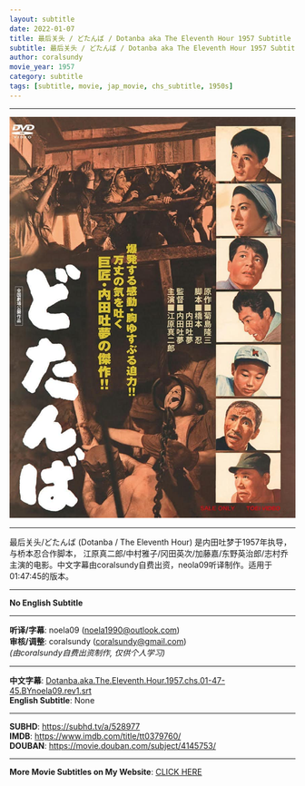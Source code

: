 ```yaml
---
layout: subtitle
date: 2022-01-07
title: 最后关头 / どたんば / Dotanba aka The Eleventh Hour 1957 Subtitle (Chinese)
subtitle: 最后关头 / どたんば / Dotanba aka The Eleventh Hour 1957 Subtitle (Chinese)
author: coralsundy
movie_year: 1957
category: subtitle
tags: [subtitle, movie, jap_movie, chs_subtitle, 1950s]
---
```


------

<img src="../assets/tt0379760.jpg" alt="tt0379760_cover_art" />

------

最后关头/どたんば (Dotanba / The Eleventh Hour) 是内田吐梦于1957年执导，与桥本忍合作脚本， 江原真二郎/中村雅子/冈田英次/加藤嘉/东野英治郎/志村乔主演的电影。中文字幕由coralsundy自费出资，neola09听译制作。适用于01:47:45的版本。

------

**No English Subtitle**

------

**听译/字幕**: noela09 (noela1990@outlook.com)<br>
**审核/调整**: coralsundy (coralsundy@gmail.com)<br>
*(由coralsundy自费出资制作, 仅供个人学习)*

------

**中文字幕**: [Dotanba.aka.The.Eleventh.Hour.1957.chs.01-47-45.BYnoela09.rev1.srt](../subtitles/Dotanba.aka.The.Eleventh.Hour.1957.chs.01-47-45.BYnoela09.rev1.srt)<br>
**English Subtitle**: None

------

**SUBHD**: <https://subhd.tv/a/528977><br>
**IMDB**: <https://www.imdb.com/title/tt0379760/><br>
**DOUBAN**: <https://movie.douban.com/subject/4145753/>

------

**More Movie Subtitles on My Website**: <a href='{% post_url 2021-01-10-subtitles-summary-list %}'>CLICK HERE</a>


